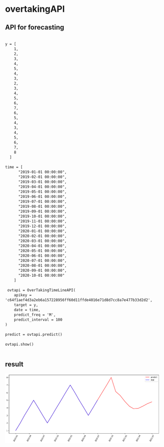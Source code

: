 # overtakingAPI
## API for forecasting
<pre>
<code>
y = [
    1,
    2,
    3,
    4,
    5,
    4,
    3,
    2,
    3,
    4,
    5,
    6,
    7,
    6,
    5,
    4,
    3,
    4,
    5,
    6,
    7,
    8
  ]

time = [
      "2019-01-01 00:00:00",
      "2019-02-01 00:00:00",
      "2019-03-01 00:00:00",
      "2019-04-01 00:00:00",
      "2019-05-01 00:00:00",
      "2019-06-01 00:00:00",
      "2019-07-01 00:00:00",
      "2019-08-01 00:00:00",
      "2019-09-01 00:00:00",
      "2019-10-01 00:00:00",
      "2019-11-01 00:00:00",
      "2019-12-01 00:00:00",
      "2020-01-01 00:00:00",
      "2020-02-01 00:00:00",
      "2020-03-01 00:00:00",
      "2020-04-01 00:00:00",
      "2020-05-01 00:00:00",
      "2020-06-01 00:00:00",
      "2020-07-01 00:00:00",
      "2020-08-01 00:00:00",
      "2020-09-01 00:00:00",
      "2020-10-01 00:00:00"
    ]

 ovtapi = OverTakingTimeLineAPI(  
    apikey = 'c64f1aef4d3a2eb6a157228956ff60d11ffde4016e71d8d7cc8a7e477b33d2d2',   
    target = y,  
    date = time,  
    predict_freq = 'M',  
    predict_interval = 100  
)  
  
predict = ovtapi.predict()  
  
ovtapi.show()  
</code>
</pre>


## result

<img src = "https://github.com/bedretdinov/overtakingAPI/blob/master/show.png">
